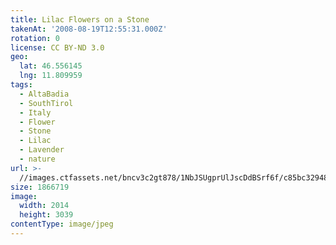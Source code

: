 ```yaml
---
title: Lilac Flowers on a Stone
takenAt: '2008-08-19T12:55:31.000Z'
rotation: 0
license: CC BY-ND 3.0
geo:
  lat: 46.556145
  lng: 11.809959
tags:
  - AltaBadia
  - SouthTirol
  - Italy
  - Flower
  - Stone
  - Lilac
  - Lavender
  - nature
url: >-
  //images.ctfassets.net/bncv3c2gt878/1NbJSUgprUlJscDdBSrf6f/c85bc32948b9fa91b7f40a312c6ccf67/lilac-flowers-on-a-stone_4343894776_o
size: 1866719
image:
  width: 2014
  height: 3039
contentType: image/jpeg
---
```


